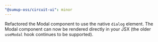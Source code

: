 ```yaml
---
"@sumup-oss/circuit-ui": minor
---
```


Refactored the Modal component to use the native `dialog` element. The Modal component can now be rendered directly in your JSX (the older `useModal` hook continues to be supported).
